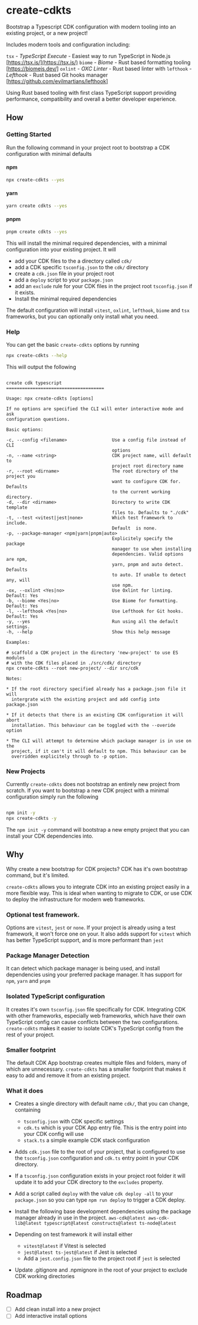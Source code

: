# create-cdkts

Bootstrap a Typescript CDK configuration with modern tooling into an existing project, or a new project!

Includes modern tools and configuration including:

`tsx` - *TypeScript Execute* - Easiest way to run TypeScript in Node.js [https://tsx.is/](https://tsx.is/)
`biome` - *Biome* - Rust based formatting tooling [https://biomejs.dev/]
`oxlint` - *OXC Linter* - Rust based linter with
`lefthook` - *Lefthook* - Rust based Git hooks manager [https://github.com/evilmartians/lefthook]

Using Rust based tooling with first class TypeScript support providing performance, compatibility and overall a better developer experience.

## How

### Getting Started

Run the following command in your project root to bootstrap a CDK configuration with minimal defaults

#### npm

```sh
npx create-cdkts --yes
```

#### yarn

```sh
yarn create cdkts --yes
```

#### pnpm

```sh
pnpm create cdkts --yes
````

This will install the minimal required dependencies, with a minimal configuration into your existing project. It will
 - add your CDK files to the a directory called `cdk/`
 - add a CDK specific `tsconfig.json` to the `cdk/` directory
 - create a `cdk.json` file in your project root
 - add a `deploy` script to your `package.json`
 - add an `exclude` rule for your CDK files in the project root `tsconfig.json` if it exists.
 - Install the minimal required dependencies

 The default configuration will install `vitest`, `oxlint`, `lefthook`, `biome` and `tsx` frameworks, but you can optionally only install what you need.

 ### Help

 You can get the basic `create-cdkts` options by running

 ```sh
 npx create-cdkts --help
 ```

 This will output the following

 ```

 create cdk typescript
 =====================================

 Usage: npx create-cdkts [options]

 If no options are specified the CLI will enter interactive mode and ask
 configuration questions.

 Basic options:

 -c, --config <filename>                 Use a config file instead of CLI
                                         options
 -n, --name <string>                     CDK project name, will default to
                                         project root directory name
 -r, --root <dirname>                    The root directory of the project you
                                         want to configure CDK for. Defaults
                                         to the current working directory.
 -d, --dir <dirname>                     Directory to write CDK template
                                         files to. Defaults to "./cdk"
 -t, --test <vitest|jest|none>           Which test framework to include.
                                         Default  is none.
 -p, --package-manager <npm|yarn|pnpm|auto>
                                         Explicitely specify the package
                                         manager to use when installing
                                         dependencies. Valid options are npm,
                                         yarn, pnpm and auto detect. Defaults
                                         to auto. If unable to detect any, will
                                         use npm.
 -ox, --oxlint <Yes|no>                  Use Oxlint for linting. Default: Yes
 -b, --biome <Yes|no>                    Use Biome for formatting. Default: Yes
 -l, --lefthook <Yes|no>                 Use Lefthook for Git hooks. Default: Yes
 -y, --yes                               Run using all the default settings.
 -h, --help                              Show this help message

 Examples:

 # scaffold a CDK project in the directory 'new-project' to use ES modules
 # with the CDK files placed in ./src/cdk/ directory
 npx create-cdkts --root new-project/ --dir src/cdk

 Notes:

 * If the root directory specified already has a package.json file it will
   intergrate with the existing project and add config into package.json

 * If it detects that there is an existing CDK configuration it will abort
   installation. This behaviour can be toggled with the --overide option

 * The CLI will attempt to determine which package manager is in use on the
   project, if it can't it will default to npm. This behaviour can be
   overridden explicitely through to -p option.

 ```

### New Projects

Currently `create-cdkts` does not bootstrap an entirely new project from scratch. If you want to bootstrap a new CDK project with a minimal configuration simply run the following

```sh

npm init -y
npx create-cdkts -y

```

The `npm init -y` command will bootstrap a new empty project that you can install your CDK dependencies into.


## Why

Why create a new bootstrap for CDK projects? CDK has it's own bootstrap command, but it's limited.

`create-cdkts` allows you to integrate CDK into an existing project easily in a more flexible way. This is ideal when wanting to migrate to CDK, or use CDK to deploy the infrastructure for modern web frameworks.


### Optional test framework.

Options are `vitest`, `jest` or `none`. If your project is already using a test framework, it won't force one on your. It also adds support for `vitest` which has better TypeScript support, and is more performant than `jest`


### Package Manager Detection

It can detect which package manager is being used, and install dependencies using your preferred package manager. It has support for `npm`, `yarn` and `pnpm`


### Isolated TypeScript configuration

It creates it's own `tsconfig.json` file specifically for CDK. Integrating CDK with other frameworks, especially web frameworks, which have their own TypeScript config can cause conflicts between the two configurations. `create-cdkts` makes it easier to isolate CDK's TypeScript config from the rest of your project.


### Smaller footprint

The default CDK App bootstrap creates multiple files and folders, many of which are unnecessary. `create-cdkts` has a smaller footprint that makes it easy to add and remove it from an existing project.


### What it does

- Creates a single directory with default name `cdk/`, that you can change,  containing
    - `tsconfig.json` with CDK specific settings
    - `cdk.ts` which is your CDK App entry file. This is the entry point into your CDK config will use
    - `stack.ts` a simple example CDK stack configuration

- Adds `cdk.json` file to the root of your project, that is configured to use the `tsconfig.json` configuration and `cdk.ts` entry point in your CDK directory.

- If a `tsconfig.json` configuration exists in your project root folder it will update it to add your CDK directory to the `excludes` property.

- Add a script called `deploy` with the value `cdk deploy -all` to your `package.json` so you can type `npm run deploy` to trigger a CDK deploy.

- Install the following base development dependencies using the package manager already in use in the project. `aws-cdk@latest aws-cdk-lib@latest typescript@latest constructs@latest ts-node@latest`

- Depending on test framework it will install either
    - `vitest@latest` if Vitest is selected
    - `jest@latest ts-jest@latest` if Jest is selected
    - Add a `jest.config.json` file to the project root if `jest` is selected

- Update .gitignore and .npmignore in the root of your project to exclude CDK working directories

## Roadmap

- [ ] Add clean install into a new project
- [ ] Add interactive install options
